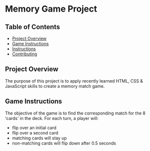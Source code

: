 # Memory Game Project

## Table of Contents

* [Project Overview](#project-overview)
* [Game Instructions](#game-instructions)
* [Instructions](#instructions)
* [Contributing](#contributing)

## Project Overview

The purpose of this project is to apply recently learned HTML, CSS & JavaScript skills to create a memory match game.

## Game Instructions
The objective of the game is to find the corresponding match for the 8 'cards' in the deck.
For each turn, a player will:
- flip over an initial card
- flip over a second card
- matching cards will stay up
- non-matching cards will flip down after 0.5 seconds
